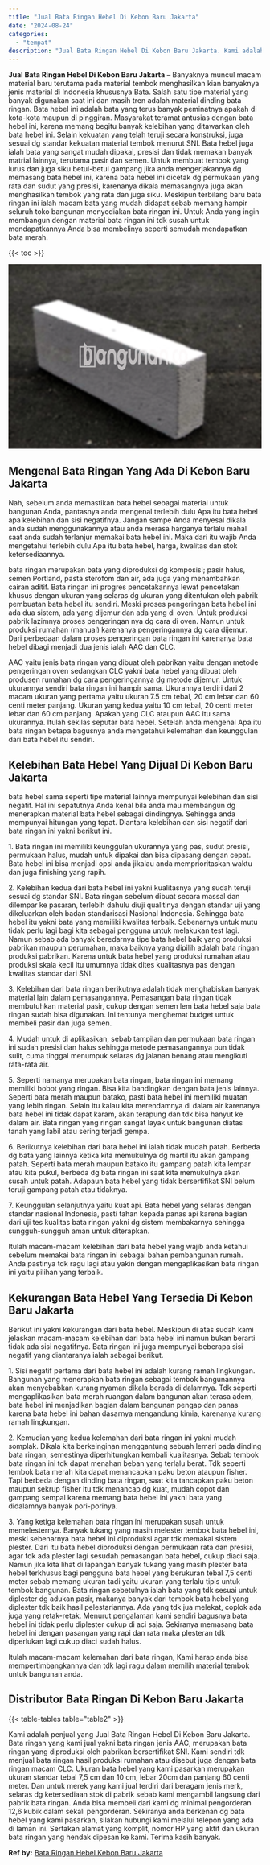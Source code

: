 ```yaml
---
title: "Jual Bata Ringan Hebel Di Kebon Baru Jakarta"
date: "2024-08-24"
categories: 
  - "tempat"
description: "Jual Bata Ringan Hebel Di Kebon Baru Jakarta. Kami adalah penjual yang Jual Bata Ringan Hebel Di Kebon Baru Jakarta. Bata ringan yang kami jual yakni bata ri..."
---
```


**Jual Bata Ringan Hebel Di Kebon Baru Jakarta** – Banyaknya muncul macam material baru terutama pada material tembok menghasilkan kian banyaknya jenis material di Indonesia khususnya Bata. Salah satu tipe material yang banyak digunakan saat ini dan masih tren adalah material dinding bata ringan. Bata hebel ini adalah bata yang terus banyak peminatnya apakah di kota-kota maupun di pinggiran. Masyarakat teramat antusias dengan bata hebel ini, karena memang begitu banyak kelebihan yang ditawarkan oleh bata hebel ini. Selain kekuatan yang telah teruji secara konstruksi, juga sesuai dg standar kekuatan material tembok menurut SNI. Bata hebel juga ialah bata yang sangat mudah dipakai, presisi dan tidak memakan banyak matrial lainnya, terutama pasir dan semen. Untuk membuat tembok yang lurus dan juga siku betul-betul gampang jika anda mengerjakannya dg memasang bata hebel ini, karena bata hebel ini dicetak dg permukaan yang rata dan sudut yang presisi, karenanya dikala memasangnya juga akan menghasilkan tembok yang rata dan juga siku. Meskipun terbilang baru bata ringan ini ialah macam bata yang mudah didapat sebab memang hampir seluruh toko bangunan menyediakan bata ringan ini. Untuk Anda yang ingin membangun dengan material bata ringan ini tdk susah untuk mendapatkannya Anda bisa membelinya seperti semudah mendapatkan bata merah.

{{< toc >}}

![Jual Bata Ringan Hebel Di Kebon Baru Jakarta](/images/jual-hebel-murah-28.png)

## Mengenal Bata Ringan Yang Ada Di Kebon Baru Jakarta

Nah, sebelum anda memastikan bata hebel sebagai material untuk bangunan Anda, pantasnya anda mengenal terlebih dulu Apa itu bata hebel apa kelebihan dan sisi negatifnya. Jangan sampe Anda menyesal dikala anda sudah menggunakannya atau anda merasa harganya terlalu mahal saat anda sudah terlanjur memakai bata hebel ini. Maka dari itu wajib Anda mengetahui terlebih dulu Apa itu bata hebel, harga, kwalitas dan stok ketersediaannya.

bata ringan merupakan bata yang diproduksi dg komposisi; pasir halus, semen Portland, pasta sterofom dan air, ada juga yang menambahkan cairan aditif. Bata ringan ini progres pencetakannya lewat pencetakan khusus dengan ukuran yang selaras dg ukuran yang ditentukan oleh pabrik pembuatan bata hebel itu sendiri. Meski proses pengeringan bata hebel ini ada dua sistem, ada yang dijemur dan ada yang di oven. Untuk produksi pabrik lazimnya proses pengeringan nya dg cara di oven. Namun untuk produksi rumahan (manual) karenanya pengeringannya dg cara dijemur. Dari perbedaan dalam proses pengeringan bata ringan ini karenanya bata hebel dibagi menjadi dua jenis ialah AAC dan CLC.

AAC yaitu jenis bata ringan yang dibuat oleh pabrikan yaitu dengan metode pengeringan oven sedangkan CLC yakni bata hebel yang dibuat oleh produsen rumahan dg cara pengeringannya dg metode dijemur. Untuk ukurannya sendiri bata ringan ini hampir sama. Ukurannya terdiri dari 2 macam ukuran yang pertama yaitu ukuran 7.5 cm tebal, 20 cm lebar dan 60 centi meter panjang. Ukuran yang kedua yaitu 10 cm tebal, 20 centi meter lebar dan 60 cm panjang. Apakah yang CLC ataupun AAC itu sama ukurannya. Itulah sekilas seputar bata hebel. Setelah anda mengenal Apa itu bata ringan betapa bagusnya anda mengetahui kelemahan dan keunggulan dari bata hebel itu sendiri.

## Kelebihan Bata Hebel Yang Dijual Di Kebon Baru Jakarta

bata hebel sama seperti tipe material lainnya mempunyai kelebihan dan sisi negatif. Hal ini sepatutnya Anda kenal bila anda mau membangun dg menerapkan material bata hebel sebagai dindingnya. Sehingga anda mempunyai hitungan yang tepat. Diantara kelebihan dan sisi negatif dari bata ringan ini yakni berikut ini.

1\. Bata ringan ini memiliki keunggulan ukurannya yang pas, sudut presisi, permukaan halus, mudah untuk dipakai dan bisa dipasang dengan cepat. Bata hebel ini bisa menjadi opsi anda jikalau anda memprioritaskan waktu dan juga finishing yang rapih.

2\. Kelebihan kedua dari bata hebel ini yakni kualitasnya yang sudah teruji sesuai dg standar SNI. Bata ringan sebelum dibuat secara massal dan dilempar ke pasaran, terlebih dahulu diuji qualitinya dengan standar uji yang dikeluarkan oleh badan standarisasi Nasional Indonesia. Sehingga bata hebel itu yakni bata yang memiliki kwalitas terbaik. Sebenarnya untuk mutu tidak perlu lagi bagi kita sebagai pengguna untuk melakukan test lagi. Namun sebab ada banyak beredarnya tipe bata hebel baik yang produksi pabrikan maupun perumahan, maka baiknya yang dipilih adalah bata ringan produksi pabrikan. Karena untuk bata hebel yang produksi rumahan atau produksi skala kecil itu umumnya tidak dites kualitasnya pas dengan kwalitas standar dari SNI.

3\. Kelebihan dari bata ringan berikutnya adalah tidak menghabiskan banyak material lain dalam pemasangannya. Pemasangan bata ringan tidak membutuhkan material pasir, cukup dengan semen lem bata hebel saja bata ringan sudah bisa digunakan. Ini tentunya menghemat budget untuk membeli pasir dan juga semen.

4\. Mudah untuk di aplikasikan, sebab tampilan dan permukaan bata ringan ini sudah presisi dan halus sehingga metode pemasangannya pun tidak sulit, cuma tinggal menumpuk selaras dg jalanan benang atau mengikuti rata-rata air.

5\. Seperti namanya merupakan bata ringan, bata ringan ini memang memiliki bobot yang ringan. Bisa kita bandingkan dengan bata jenis lainnya. Seperti bata merah maupun batako, pasti bata hebel ini memiliki muatan yang lebih ringan. Selain itu kalau kita merendamnya di dalam air karenanya bata hebel ini tidak dapat karam, akan terapung dan tdk bisa hanyut ke dalam air. Bata ringan yang ringan sangat layak untuk bangunan diatas tanah yang labil atau sering terjadi gempa.

6\. Berikutnya kelebihan dari bata hebel ini ialah tidak mudah patah. Berbeda dg bata yang lainnya ketika kita memukulnya dg martil itu akan gampang patah. Seperti bata merah maupun batako itu gampang patah kita lempar atau kita pukul, berbeda dg bata ringan ini saat kita memukulnya akan susah untuk patah. Adapaun bata hebel yang tidak bersertifikat SNI belum teruji gampang patah atau tidaknya.

7\. Keunggulan selanjutnya yaitu kuat api. Bata hebel yang selaras dengan standar nasional Indonesia, pasti tahan kepada panas api karena bagian dari uji tes kualitas bata ringan yakni dg sistem membakarnya sehingga sungguh-sungguh aman untuk diterapkan.

Itulah macam-macam kelebihan dari bata hebel yang wajib anda ketahui sebelum memakai bata ringan ini sebagai bahan pembangunan rumah. Anda pastinya tdk ragu lagi atau yakin dengan mengaplikasikan bata ringan ini yaitu pilihan yang terbaik.

## Kekurangan Bata Hebel Yang Tersedia Di Kebon Baru Jakarta

Berikut ini yakni kekurangan dari bata hebel. Meskipun di atas sudah kami jelaskan macam-macam kelebihan dari bata hebel ini namun bukan berarti tidak ada sisi negatifnya. Bata ringan ini juga mempunyai beberapa sisi negatif yang diantaranya ialah sebagai berikut.

1\. Sisi negatif pertama dari bata hebel ini adalah kurang ramah lingkungan. Bangunan yang menerapkan bata ringan sebagai tembok bangunannya akan menyebabkan kurang nyaman dikala berada di dalamnya. Tdk seperti mengaplikasikan bata merah ruangan dalam bangunan akan terasa adem, bata hebel ini menjadikan bagian dalam bangunan pengap dan panas karena bata hebel ini bahan dasarnya mengandung kimia, karenanya kurang ramah lingkungan.

2\. Kemudian yang kedua kelemahan dari bata ringan ini yakni mudah somplak. Dikala kita berkeinginan menggantung sebuah lemari pada dinding bata ringan, semestinya diperhitungkan kembali kualitasnya. Sebab tembok bata ringan ini tdk dapat menahan beban yang terlalu berat. Tdk seperti tembok bata merah kita dapat menancapkan paku beton ataupun fisher. Tapi berbeda dengan dinding bata ringan, saat kita tancapkan paku beton maupun sekrup fisher itu tdk menancap dg kuat, mudah copot dan gampang sempal karena memang bata hebel ini yakni bata yang didalamnya banyak pori-porinya.

3\. Yang ketiga kelemahan bata ringan ini merupakan susah untuk memelesternya. Banyak tukang yang masih melester tembok bata hebel ini, meski sebenarnya bata hebel ini diproduksi agar tdk memakai sistem plester. Dari itu bata hebel diproduksi dengan permukaan rata dan presisi, agar tdk ada plester lagi sesudah pemasangan bata hebel, cukup diaci saja. Namun jika kita lihat di lapangan banyak tukang yang masih plester bata hebel terkhusus bagi pengguna bata hebel yang berukuran tebal 7,5 centi meter sebab memang ukuran tadi yaitu ukuran yang terlalu tipis untuk tembok bangunan. Bata ringan sebetulnya ialah bata yang tdk sesuai untuk diplester dg adukan pasir, makanya banyak dari tembok bata hebel yang diplester tdk baik hasil pelestariannya. Ada yang tdk jua melekat, coplok ada juga yang retak-retak. Menurut pengalaman kami sendiri bagusnya bata hebel ini tidak perlu diplester cukup di aci saja. Sekiranya memasang bata hebel ini dengan pasangan yang rapi dan rata maka plesteran tdk diperlukan lagi cukup diaci sudah halus.

Itulah macam-macam kelemahan dari bata ringan, Kami harap anda bisa mempertimbangkannya dan tdk lagi ragu dalam memilih material tembok untuk bangunan anda.

## Distributor Bata Ringan Di Kebon Baru Jakarta

{{< table-tables table="table2" >}}

Kami adalah penjual yang Jual Bata Ringan Hebel Di Kebon Baru Jakarta. Bata ringan yang kami jual yakni bata ringan jenis AAC, merupakan bata ringan yang diproduksi oleh pabrikan bersertifikat SNI. Kami sendiri tdk menjual bata ringan hasil produksi rumahan atau disebut juga dengan bata ringan macam CLC. Ukuran bata hebel yang kami pasarkan merupakan ukuran standar tebal 7,5 cm dan 10 cm, lebar 20cm dan panjang 60 centi meter. Dan untuk merek yang kami jual terdiri dari beragam jenis merk, selaras dg ketersediaan stok di pabrik sebab kami mengambil langsung dari pabrik bata ringan. Anda bisa membeli dari kami dg minimal pengorderan 12,6 kubik dalam sekali pengorderan. Sekiranya anda berkenan dg bata hebel yang kami pasarkan, silakan hubungi kami melalui telepon yang ada di laman ini. Sertakan alamat yang komplit, nomor HP yang aktif dan ukuran bata ringan yang hendak dipesan ke kami. Terima kasih banyak.

**Ref by:** [Bata Ringan Hebel Kebon Baru Jakarta](https://id.wikipedia.org/wiki/Bata)
